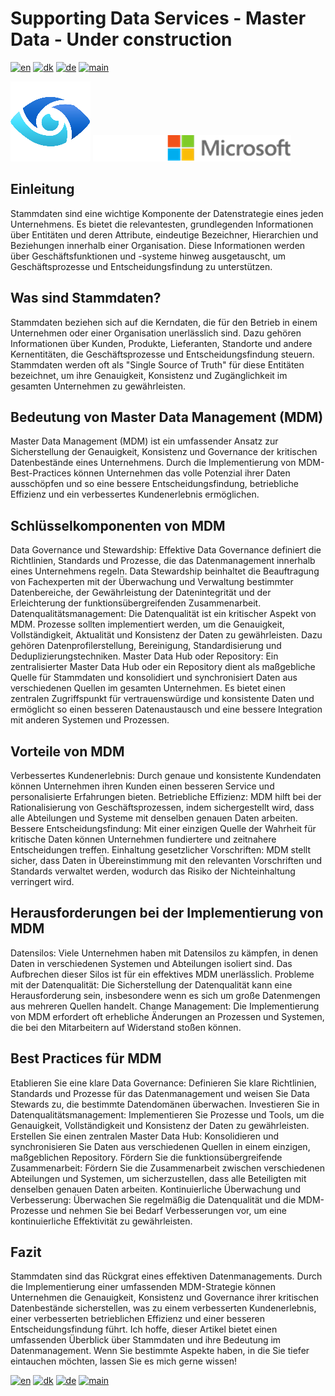 # Supporting Data Services - Master Data - Under construction

[![en](https://img.shields.io/badge/lang-en-red.svg)](MasterData.md)
[![dk](https://img.shields.io/badge/lang-dk-green.svg)](MasterData-da.md)
[![de](https://img.shields.io/badge/lang-de-yellow.svg)](MasterData-de.md)
[![main](https://img.shields.io/badge/main-document-blue.svg)](../../README.md)

![purview](../../images/purview.png)        ![microsoft](../../images/microsoft.png)

## Einleitung

Stammdaten sind eine wichtige Komponente der Datenstrategie eines jeden Unternehmens. Es bietet die relevantesten, grundlegenden Informationen über Entitäten und deren Attribute, eindeutige Bezeichner, Hierarchien und Beziehungen innerhalb einer Organisation. Diese Informationen werden über Geschäftsfunktionen und -systeme hinweg ausgetauscht, um Geschäftsprozesse und Entscheidungsfindung zu unterstützen.

## Was sind Stammdaten?

Stammdaten beziehen sich auf die Kerndaten, die für den Betrieb in einem Unternehmen oder einer Organisation unerlässlich sind. Dazu gehören Informationen über Kunden, Produkte, Lieferanten, Standorte und andere Kernentitäten, die Geschäftsprozesse und Entscheidungsfindung steuern. Stammdaten werden oft als "Single Source of Truth" für diese Entitäten bezeichnet, um ihre Genauigkeit, Konsistenz und Zugänglichkeit im gesamten Unternehmen zu gewährleisten.

## Bedeutung von Master Data Management (MDM)

Master Data Management (MDM) ist ein umfassender Ansatz zur Sicherstellung der Genauigkeit, Konsistenz und Governance der kritischen Datenbestände eines Unternehmens. Durch die Implementierung von MDM-Best-Practices können Unternehmen das volle Potenzial ihrer Daten ausschöpfen und so eine bessere Entscheidungsfindung, betriebliche Effizienz und ein verbessertes Kundenerlebnis ermöglichen.

## Schlüsselkomponenten von MDM

Data Governance und Stewardship: Effektive Data Governance definiert die Richtlinien, Standards und Prozesse, die das Datenmanagement innerhalb eines Unternehmens regeln. Data Stewardship beinhaltet die Beauftragung von Fachexperten mit der Überwachung und Verwaltung bestimmter Datenbereiche, der Gewährleistung der Datenintegrität und der Erleichterung der funktionsübergreifenden Zusammenarbeit.
Datenqualitätsmanagement: Die Datenqualität ist ein kritischer Aspekt von MDM. Prozesse sollten implementiert werden, um die Genauigkeit, Vollständigkeit, Aktualität und Konsistenz der Daten zu gewährleisten. Dazu gehören Datenprofilerstellung, Bereinigung, Standardisierung und Deduplizierungstechniken.
Master Data Hub oder Repository: Ein zentralisierter Master Data Hub oder ein Repository dient als maßgebliche Quelle für Stammdaten und konsolidiert und synchronisiert Daten aus verschiedenen Quellen im gesamten Unternehmen. Es bietet einen zentralen Zugriffspunkt für vertrauenswürdige und konsistente Daten und ermöglicht so einen besseren Datenaustausch und eine bessere Integration mit anderen Systemen und Prozessen.

## Vorteile von MDM

Verbessertes Kundenerlebnis: Durch genaue und konsistente Kundendaten können Unternehmen ihren Kunden einen besseren Service und personalisierte Erfahrungen bieten.
Betriebliche Effizienz: MDM hilft bei der Rationalisierung von Geschäftsprozessen, indem sichergestellt wird, dass alle Abteilungen und Systeme mit denselben genauen Daten arbeiten.
Bessere Entscheidungsfindung: Mit einer einzigen Quelle der Wahrheit für kritische Daten können Unternehmen fundiertere und zeitnahere Entscheidungen treffen.
Einhaltung gesetzlicher Vorschriften: MDM stellt sicher, dass Daten in Übereinstimmung mit den relevanten Vorschriften und Standards verwaltet werden, wodurch das Risiko der Nichteinhaltung verringert wird.

## Herausforderungen bei der Implementierung von MDM

Datensilos: Viele Unternehmen haben mit Datensilos zu kämpfen, in denen Daten in verschiedenen Systemen und Abteilungen isoliert sind. Das Aufbrechen dieser Silos ist für ein effektives MDM unerlässlich.
Probleme mit der Datenqualität: Die Sicherstellung der Datenqualität kann eine Herausforderung sein, insbesondere wenn es sich um große Datenmengen aus mehreren Quellen handelt.
Change Management: Die Implementierung von MDM erfordert oft erhebliche Änderungen an Prozessen und Systemen, die bei den Mitarbeitern auf Widerstand stoßen können.

## Best Practices für MDM

Etablieren Sie eine klare Data Governance: Definieren Sie klare Richtlinien, Standards und Prozesse für das Datenmanagement und weisen Sie Data Stewards zu, die bestimmte Datendomänen überwachen.
Investieren Sie in Datenqualitätsmanagement: Implementieren Sie Prozesse und Tools, um die Genauigkeit, Vollständigkeit und Konsistenz der Daten zu gewährleisten.
Erstellen Sie einen zentralen Master Data Hub: Konsolidieren und synchronisieren Sie Daten aus verschiedenen Quellen in einem einzigen, maßgeblichen Repository.
Fördern Sie die funktionsübergreifende Zusammenarbeit: Fördern Sie die Zusammenarbeit zwischen verschiedenen Abteilungen und Systemen, um sicherzustellen, dass alle Beteiligten mit denselben genauen Daten arbeiten.
Kontinuierliche Überwachung und Verbesserung: Überwachen Sie regelmäßig die Datenqualität und die MDM-Prozesse und nehmen Sie bei Bedarf Verbesserungen vor, um eine kontinuierliche Effektivität zu gewährleisten.

## Fazit

Stammdaten sind das Rückgrat eines effektiven Datenmanagements. Durch die Implementierung einer umfassenden MDM-Strategie können Unternehmen die Genauigkeit, Konsistenz und Governance ihrer kritischen Datenbestände sicherstellen, was zu einem verbesserten Kundenerlebnis, einer verbesserten betrieblichen Effizienz und einer besseren Entscheidungsfindung führt.
Ich hoffe, dieser Artikel bietet einen umfassenden Überblick über Stammdaten und ihre Bedeutung im Datenmanagement. Wenn Sie bestimmte Aspekte haben, in die Sie tiefer eintauchen möchten, lassen Sie es mich gerne wissen!



[![en](https://img.shields.io/badge/lang-en-red.svg)](MasterData.md)
[![dk](https://img.shields.io/badge/lang-dk-green.svg)](MasterData-da.md)
[![de](https://img.shields.io/badge/lang-de-yellow.svg)](MasterData-de.md)
[![main](https://img.shields.io/badge/main-document-blue.svg)](../../README.md)
